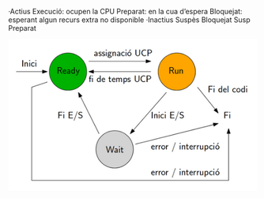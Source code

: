 ·Actius
Execució: ocupen la CPU
Preparat: en la cua d’espera
Bloquejat: esperant algun recurs extra no disponible
·Inactius
Suspès Bloquejat
Susp Preparat


![Imatge](<Captura de pantalla de 2023-11-13 10-30-47.png>)